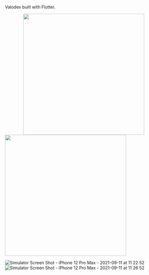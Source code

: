 Valodex built with Flutter.


<img  src = "https://user-images.githubusercontent.com/72291223/132937882-c719dfc7-e635-4848-b50e-3fb05f6b1d7c.png" width="400"  hspace = "60"/>  <img src="https://user-images.githubusercontent.com/72291223/132937916-3094ba4c-09b3-46c2-ba88-0d5f5086af85.png" width = "400"/>



![Simulator Screen Shot - iPhone 12 Pro Max - 2021-09-11 at 11 22 52](https://user-images.githubusercontent.com/72291223/132937923-e04ced82-5b9d-43b1-9aa5-bfdf914bf360.png)
![Simulator Screen Shot - iPhone 12 Pro Max - 2021-09-11 at 11 26 52](https://user-images.githubusercontent.com/72291223/132937930-f8665e76-87f1-462c-b386-a5213faeff6c.png)

